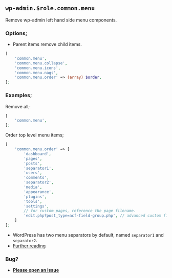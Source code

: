 ## `wp-admin.$role.common.menu`

Remove wp-admin left hand side menu components.

### Options;

* Parent items remove child items. 

```php
[
    'common.menu',
    'common.menu.collapse',
    'common.menu.icons',
    'common.menu.nags',
    'common.menu.order' => (array) $order,
];
```

### Examples;

Remove all;

```php
[
    'common.menu',
];
```

Order top level menu items;

```php
[
    'common.menu.order' => [
        'dashboard',
        'pages',
        'posts',
        'separator1',
        'users',
        'comments',
        'separator2',
        'media',
        'appearance',
        'plugins',
        'tools',
        'settings',
        // for custom pages, reference the page filename. 
        'edit.php?post_type=acf-field-group.php', // advanced custom fields
    ]
];
```

* WordPress has two menu separators by default, named `separator1` and `separator2`.
* [Further reading](https://developer.wordpress.org/reference/hooks/menu_order/)

### Bug?

* **[Please open an issue](https://github.com/soberwp/intervention/issues/new?title=[wp-admin.common.menu]&labels=bug&assignees=darrenjacoby)**
